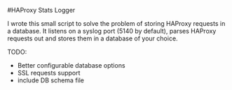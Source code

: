#HAProxy Stats Logger

I wrote this small script to solve the problem of storing HAProxy requests in a database. It listens on a syslog port (5140 by default), parses HAProxy requests out and stores them in a database of your choice.

TODO:

* Better configurable database options
* SSL requests support
* include DB schema file
